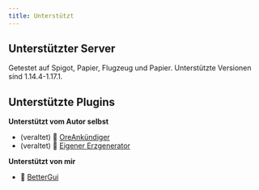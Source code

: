 ```yaml
---
title: Unterstützt
---
```


## Unterstützter Server

Getestet auf Spigot, Papier, Flugzeug und Papier. Unterstützte Versionen sind 1.14.4-1.17.1.

## Unterstützte Plugins

__Unterstützt vom Autor selbst__
* (veraltet) 📢 [OreAnkündiger](https://alessiodp.com/docs/oreannouncer/editblock#custom)
* (veraltet) 🚀 [Eigener Erzgenerator](https://github.com/DerFrZocker/Custom-Ore-Generator/wiki/ItemMods)

__Unterstützt von mir__
* 📌 [BetterGui](better-gui.md)

